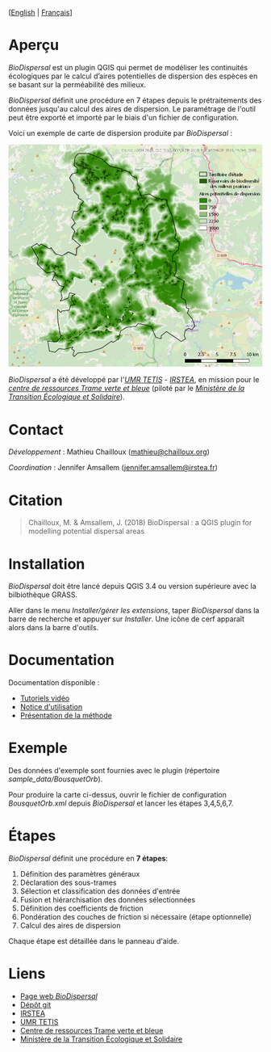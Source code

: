 
[[English](https://github.com/MathieuChailloux/BioDispersal/blob/master/docs/drafts/README.md) | [Français](https://github.com/MathieuChailloux/BioDispersal/blob/master/docs/drafts/README_fr.md)]

# Aperçu

*BioDispersal* est un plugin QGIS qui permet de modéliser les continuités écologiques par le calcul d’aires potentielles de dispersion des espèces en se basant sur la perméabilité des milieux.

*BioDispersal* définit une procédure en 7 étapes depuis le prétraitements des données jusqu'au calcul des aires de dispersion.
Le paramétrage de l'outil peut être exporté et importé par le biais d'un fichier de configuration.

Voici un exemple de carte de dispersion produite par *BioDispersal* :

![dispEx](/docs/pictures/BioDispersalExamplePicture.png)

*BioDispersal* a été développé par l'[*UMR TETIS*](https://www.umr-tetis.fr) - [*IRSTEA*](http://www.irstea.fr), 
en mission pour le [*centre de ressources Trame verte et bleue*](http://www.trameverteetbleue.fr/) 
(piloté par le [*Ministère de la Transition Écologique et Solidaire*](https://www.ecologique-solidaire.gouv.fr/)).

# Contact

*Développement* : Mathieu Chailloux (mathieu@chailloux.org)

*Coordination* : Jennifer Amsallem (jennifer.amsallem@irstea.fr)
    
# Citation

> Chailloux, M. & Amsallem, J. (2018) BioDispersal : a QGIS plugin for modelling potential dispersal areas

# Installation

*BioDispersal* doit être lancé depuis QGIS 3.4 ou version supérieure avec la bilbiothèque GRASS.

Aller dans le menu *Installer/gérer les extensions*, taper *BioDispersal* dans la barre de recherche et appuyer sur *Installer*. Une icône de cerf apparaît alors dans la barre d'outils.

# Documentation

Documentation disponible :
 - [Tutoriels vidéo](https://www.youtube.com/channel/UCP4b6bnbXWO9FtzP1HAUQdw)
 - [Notice d'utilisation](https://github.com/MathieuChailloux/BioDispersal/blob/master/docs/fr/NoticeUtilisation_BioDispersal_v1.1.pdf)
 - [Présentation de la méthode](https://www.umr-tetis.fr/jdownloads/plateformes/MethodePermeabiliteMilieux.pdf)

# Exemple

Des données d'exemple sont fournies avec le plugin (répertoire *sample_data/BousquetOrb*).

Pour produire la carte ci-dessus, ouvrir le fichier de configuration *BousquetOrb.xml* depuis *BioDispersal* et lancer les étapes 3,4,5,6,7.
 
# Étapes

*BioDispersal* définit une procédure en **7 étapes**:
 1. Définition des paramètres généraux
 2. Déclaration des sous-trames
 3. Sélection et classification des données d'entrée
 4. Fusion et hiérarchisation des données sélectionnées
 5. Définition des coefficients de friction
 6. Pondération des couches de friction si nécessaire (étape optionnelle)
 7. Calcul des aires de dispersion
    
Chaque étape est détaillée dans le panneau d'aide.
    
# Liens
 - [Page web *BioDispersal*](https://www.umr-tetis.fr/index.php/fr/production/donnees-et-plateformes/plateformes/415-biodispersal)
 - [Dépôt git](https://github.com/MathieuChailloux/BioDispersal)
 - [IRSTEA](http://www.irstea.fr)
 - [UMR TETIS](https://www.umr-tetis.fr)
 - [Centre de ressources Trame verte et bleue](http://www.trameverteetbleue.fr/)
 - [Ministère de la Transition Écologique et Solidaire](https://www.ecologique-solidaire.gouv.fr/)

